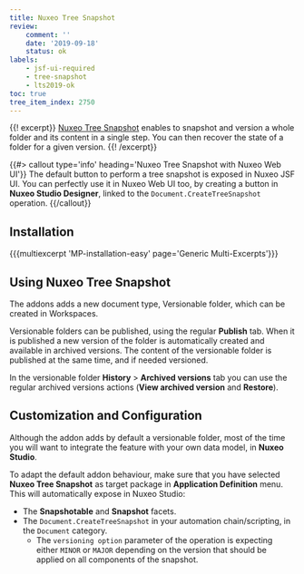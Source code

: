 ```yaml
---
title: Nuxeo Tree Snapshot
review:
    comment: ''
    date: '2019-09-18'
    status: ok
labels:
    - jsf-ui-required
    - tree-snapshot
    - lts2019-ok
toc: true
tree_item_index: 2750
---
```


{{! excerpt}}
[Nuxeo Tree Snapshot](https://connect.nuxeo.com/nuxeo/site/marketplace/package/nuxeo-tree-snapshot) enables to snapshot and version a whole folder and its content in a single step. You can then recover the state of a folder for a given version.
{{! /excerpt}}

{{#> callout type='info' heading='Nuxeo Tree Snapshot with Nuxeo Web UI'}}
The default button to perform a tree snapshot is exposed in Nuxeo JSF UI. You can perfectly use it in Nuxeo Web UI too, by creating a button in **Nuxeo Studio Designer**, linked to the `Document.CreateTreeSnapshot` operation.
{{/callout}}

## Installation

{{{multiexcerpt 'MP-installation-easy' page='Generic Multi-Excerpts'}}}

## Using Nuxeo Tree Snapshot

The addons adds a new document type, Versionable folder, which can be created in Workspaces.

Versionable folders can be published, using the regular **Publish** tab. When it is published a new version of the folder is automatically created and available in archived versions. The content of the versionable folder is published at the same time, and if needed versioned.

In the versionable folder **History**&nbsp;> **Archived versions** tab you can use the regular archived versions actions (**View archived version** and **Restore**).

## Customization and Configuration

Although the addon adds by default a versionable folder, most of the time you will want to integrate the feature with your own data model, in **Nuxeo Studio**.

To adapt the default addon behaviour, make sure that you have selected **Nuxeo Tree Snapshot** as target package in **Application Definition** menu. This will automatically expose in Nuxeo Studio:

- The **Snapshotable** and **Snapshot** facets.
- The `Document.CreateTreeSnapshot` in your automation chain/scripting, in the `Document` category.
  - The `versioning option` parameter of the operation is expecting either `MINOR` or `MAJOR` depending on the version that should be applied on all components of the snapshot.
